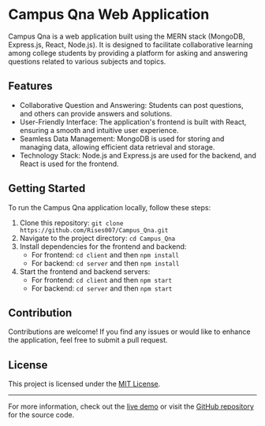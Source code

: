 
# Campus Qna Web Application

Campus Qna is a web application built using the MERN stack (MongoDB, Express.js, React, Node.js). It is designed to facilitate collaborative learning among college students by providing a platform for asking and answering questions related to various subjects and topics.

## Features

- Collaborative Question and Answering: Students can post questions, and others can provide answers and solutions.
- User-Friendly Interface: The application's frontend is built with React, ensuring a smooth and intuitive user experience.
- Seamless Data Management: MongoDB is used for storing and managing data, allowing efficient data retrieval and storage.
- Technology Stack: Node.js and Express.js are used for the backend, and React is used for the frontend.

## Getting Started

To run the Campus Qna application locally, follow these steps:

1. Clone this repository: `git clone https://github.com/Rises007/Campus_Qna.git`
2. Navigate to the project directory: `cd Campus_Qna`
3. Install dependencies for the frontend and backend:
   - For frontend: `cd client` and then `npm install`
   - For backend: `cd server` and then `npm install`
4. Start the frontend and backend servers:
   - For frontend: `cd client` and then `npm start`
   - For backend: `cd server` and then `npm start`

## Contribution

Contributions are welcome! If you find any issues or would like to enhance the application, feel free to submit a pull request.

## License

This project is licensed under the [MIT License](LICENSE).

---

For more information, check out the [live demo](#) or visit the [GitHub repository](https://github.com/Rises007/Campus_Qna) for the source code.
